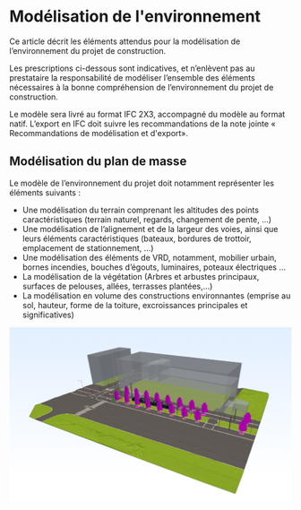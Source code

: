 # Modélisation de l'environnement

Ce article décrit les éléments attendus pour la modélisation de l’environnement du projet de construction.

Les prescriptions ci-dessous sont indicatives, et n’enlèvent pas au prestataire la responsabilité de modéliser l’ensemble des éléments nécessaires à la bonne compréhension de l’environnement du projet de construction.

Le modèle sera livré au format IFC 2X3, accompagné du modèle au format natif. L’export en IFC doit suivre les recommandations de la note jointe « Recommandations de modélisation et d'export».

## Modélisation du plan de masse

Le modèle de l’environnement du projet doit notamment représenter les éléments suivants :

* Une modélisation du terrain comprenant les altitudes des points caractéristiques \(terrain naturel, regards, changement de pente, …\)
* Une modélisation de l’alignement et de la largeur des voies, ainsi que leurs éléments caractéristiques \(bateaux, bordures de trottoir, emplacement de stationnement, …\)
* Une modélisation des éléments de VRD, notamment, mobilier urbain, bornes incendies, bouches d’égouts, luminaires, poteaux électriques …
* La modélisation de la végétation \(Arbres et arbustes principaux, surfaces de pelouses, allées, terrasses plantées,…\)
* La modélisation en volume des constructions environnantes \(emprise au sol, hauteur, forme de la toiture, excroissances principales et significatives\)

![](/02_Modelisation/01_geometre/images/Site.PNG)